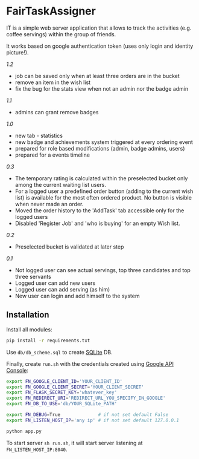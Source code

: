 # FairTaskAssigner

IT is a simple web server application that allows to track the activities (e.g. coffee servings) within the group of friends.

It works based on google authentication token (uses only login and identity picture!).

*1.2*
- job can be saved only when at least three orders are in the bucket
- remove an item in the wish list
- fix the bug for the stats view when not an admin nor the badge admin

*1.1*
- admins can grant remove badges

*1.0*
- new tab - statistics
- new badge and achievements system triggered at every ordering event
- prepared for role based modifications (admin, badge admins, users)
- prepared for a events timeline

*0.3*
- The temporary rating is calculated within the preselected bucket only among the current waiting list users.
- For a logged user a predefined order button (adding to the current wish list) is available for the most often ordered product. No button is visible when never made an order.
- Moved the order history to the 'AddTask' tab accessible only for the logged users
- Disabled 'Register Job' and 'who is buying' for an empty Wish list.

*0.2*
- Preselected bucket is validated at later step

*0.1*
- Not logged user can see actual servings, top three candidates and top three servants
- Logged user can add new users
- Logged user can add serving (as him)
- New user can login and add himself to the system

## Installation
Install all modules:
```bash
pip install -r requirements.txt
```

Use `db/db_scheme.sql` to create [SQLite]() DB.

Finally, create `run.sh` with the credentials created using [Google API Console](https://console.cloud.google.com/apis/credentials):
```bash
export FN_GOOGLE_CLIENT_ID='YOUR_CLIENT_ID'
export FN_GOOGLE_CLIENT_SECRET='YOUR_CLIENT_SECRET'
export FN_FLASK_SECRET_KEY='whatever_key'
export FN_REDIRECT_URI='REDIRECT_URL_YOU_SPECIFY_IN_GOOGLE'
export FN_DB_TO_USE='db/YOUR_SQLite_PATH'

export FN_DEBUG=True              # if not set default False
export FN_LISTEN_HOST_IP='any ip' # if not set default 127.0.0.1

python app.py
```
To start server `sh run.sh`, it will start server listening at `FN_LISTEN_HOST_IP:8040`.
